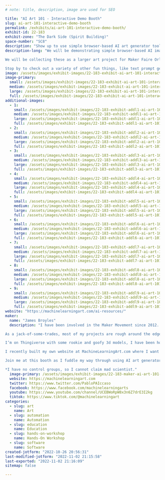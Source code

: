 ```yaml
---
# note: title, description, image are used for SEO

title: "AI Art 101 - Interactive Demo Booth"
slug: ai-art-101-interactive-demo-booth
permalink: /exhibits/ai-art-101-interactive-demo-booth/
exhibit-id: 22-183
exhibit-zone: "The Dark Side (Spirit Building)"
space-number: "SC8"
description: "Show up to use simple browser-based AI art generator tools, and contribute to a larger art project!"
description-long: "We will be demonstrating simple browser-based AI image generators that anyone can use - type in text describing an image that you want to see, and AI will try to make it for you!

We will be collecting these as a larger art project for Maker Faire Orlando!

Stop by to check out a variety of other fun things, like text prompt generators and other tools, get resources on AI generators, chat about more advanced methods of AI, talk about ethical and legal issues with AI art, and find other makers to collaborate and learn with."
image: /assets/images/exhibit-images/22-183-exhibit-ai-art-101-interactive-demo-booth-846898ad-8c48-4870-b8da-3968470a7f7c-large.png
image-primary: 
  small: /assets/images/exhibit-images/22-183-exhibit-ai-art-101-interactive-demo-booth-846898ad-8c48-4870-b8da-3968470a7f7c-small.png
  medium: /assets/images/exhibit-images/22-183-exhibit-ai-art-101-interactive-demo-booth-846898ad-8c48-4870-b8da-3968470a7f7c-medium.png
  large: /assets/images/exhibit-images/22-183-exhibit-ai-art-101-interactive-demo-booth-846898ad-8c48-4870-b8da-3968470a7f7c-large.png
  full: /assets/images/exhibit-images/22-183-exhibit-ai-art-101-interactive-demo-booth-846898ad-8c48-4870-b8da-3968470a7f7c-full.png
additional-images: 
  - 1:
    small: /assets/images/exhibit-images/22-183-exhibit-addl1-ai-art-101-interactive-demo-booth-37e96645-2c57-402c-aa0f-a8abe79957a0-small.jpeg
    medium: /assets/images/exhibit-images/22-183-exhibit-addl1-ai-art-101-interactive-demo-booth-37e96645-2c57-402c-aa0f-a8abe79957a0-medium.jpeg
    large: /assets/images/exhibit-images/22-183-exhibit-addl1-ai-art-101-interactive-demo-booth-37e96645-2c57-402c-aa0f-a8abe79957a0-large.jpeg
    full: /assets/images/exhibit-images/22-183-exhibit-addl1-ai-art-101-interactive-demo-booth-37e96645-2c57-402c-aa0f-a8abe79957a0-full.jpeg
  - 2:
    small: /assets/images/exhibit-images/22-183-exhibit-addl2-ai-art-101-interactive-demo-booth-4719793d-9fc8-4dfd-b28d-91453407d7c8-small.jpeg
    medium: /assets/images/exhibit-images/22-183-exhibit-addl2-ai-art-101-interactive-demo-booth-4719793d-9fc8-4dfd-b28d-91453407d7c8-medium.jpeg
    large: /assets/images/exhibit-images/22-183-exhibit-addl2-ai-art-101-interactive-demo-booth-4719793d-9fc8-4dfd-b28d-91453407d7c8-large.jpeg
    full: /assets/images/exhibit-images/22-183-exhibit-addl2-ai-art-101-interactive-demo-booth-4719793d-9fc8-4dfd-b28d-91453407d7c8-full.jpeg
  - 3:
    small: /assets/images/exhibit-images/22-183-exhibit-addl3-ai-art-101-interactive-demo-booth-5297a087-07b6-4421-994f-2e41d00e6751-small.jpeg
    medium: /assets/images/exhibit-images/22-183-exhibit-addl3-ai-art-101-interactive-demo-booth-5297a087-07b6-4421-994f-2e41d00e6751-medium.jpeg
    large: /assets/images/exhibit-images/22-183-exhibit-addl3-ai-art-101-interactive-demo-booth-5297a087-07b6-4421-994f-2e41d00e6751-large.jpeg
    full: /assets/images/exhibit-images/22-183-exhibit-addl3-ai-art-101-interactive-demo-booth-5297a087-07b6-4421-994f-2e41d00e6751-full.jpeg
  - 4:
    small: /assets/images/exhibit-images/22-183-exhibit-addl4-ai-art-101-interactive-demo-booth-53e6062a-34a0-46c7-86a7-c36a6ebf418a-small.jpeg
    medium: /assets/images/exhibit-images/22-183-exhibit-addl4-ai-art-101-interactive-demo-booth-53e6062a-34a0-46c7-86a7-c36a6ebf418a-medium.jpeg
    large: /assets/images/exhibit-images/22-183-exhibit-addl4-ai-art-101-interactive-demo-booth-53e6062a-34a0-46c7-86a7-c36a6ebf418a-large.jpeg
    full: /assets/images/exhibit-images/22-183-exhibit-addl4-ai-art-101-interactive-demo-booth-53e6062a-34a0-46c7-86a7-c36a6ebf418a-full.jpeg
  - 5:
    small: /assets/images/exhibit-images/22-183-exhibit-addl5-ai-art-101-interactive-demo-booth-b1601aa5-353f-4cda-80d2-0dd340403bbb-small.jpeg
    medium: /assets/images/exhibit-images/22-183-exhibit-addl5-ai-art-101-interactive-demo-booth-b1601aa5-353f-4cda-80d2-0dd340403bbb-medium.jpeg
    large: /assets/images/exhibit-images/22-183-exhibit-addl5-ai-art-101-interactive-demo-booth-b1601aa5-353f-4cda-80d2-0dd340403bbb-large.jpeg
    full: /assets/images/exhibit-images/22-183-exhibit-addl5-ai-art-101-interactive-demo-booth-b1601aa5-353f-4cda-80d2-0dd340403bbb-full.jpeg
  - 6:
    small: /assets/images/exhibit-images/22-183-exhibit-addl6-ai-art-101-interactive-demo-booth-b7affc9a-ae8f-47a4-9c12-bc6170548dc2-small.jpeg
    medium: /assets/images/exhibit-images/22-183-exhibit-addl6-ai-art-101-interactive-demo-booth-b7affc9a-ae8f-47a4-9c12-bc6170548dc2-medium.jpeg
    large: /assets/images/exhibit-images/22-183-exhibit-addl6-ai-art-101-interactive-demo-booth-b7affc9a-ae8f-47a4-9c12-bc6170548dc2-large.jpeg
    full: /assets/images/exhibit-images/22-183-exhibit-addl6-ai-art-101-interactive-demo-booth-b7affc9a-ae8f-47a4-9c12-bc6170548dc2-full.jpeg
  - 7:
    small: /assets/images/exhibit-images/22-183-exhibit-addl7-ai-art-101-interactive-demo-booth-cf993618-c6c6-475d-9a5e-b8aa78628929-small.jpeg
    medium: /assets/images/exhibit-images/22-183-exhibit-addl7-ai-art-101-interactive-demo-booth-cf993618-c6c6-475d-9a5e-b8aa78628929-medium.jpeg
    large: /assets/images/exhibit-images/22-183-exhibit-addl7-ai-art-101-interactive-demo-booth-cf993618-c6c6-475d-9a5e-b8aa78628929-large.jpeg
    full: /assets/images/exhibit-images/22-183-exhibit-addl7-ai-art-101-interactive-demo-booth-cf993618-c6c6-475d-9a5e-b8aa78628929-full.jpeg
  - 8:
    small: /assets/images/exhibit-images/22-183-exhibit-addl8-ai-art-101-interactive-demo-booth-fd4cb0eb-97e4-49f2-a60f-2cc2ca9d0043-small.jpeg
    medium: /assets/images/exhibit-images/22-183-exhibit-addl8-ai-art-101-interactive-demo-booth-fd4cb0eb-97e4-49f2-a60f-2cc2ca9d0043-medium.jpeg
    large: /assets/images/exhibit-images/22-183-exhibit-addl8-ai-art-101-interactive-demo-booth-fd4cb0eb-97e4-49f2-a60f-2cc2ca9d0043-large.jpeg
    full: /assets/images/exhibit-images/22-183-exhibit-addl8-ai-art-101-interactive-demo-booth-fd4cb0eb-97e4-49f2-a60f-2cc2ca9d0043-full.jpeg
  - 9:
    small: /assets/images/exhibit-images/22-183-exhibit-addl9-ai-art-101-interactive-demo-booth-fd560f0a-ef0f-44d4-ab39-d92d9d58d926-small.jpeg
    medium: /assets/images/exhibit-images/22-183-exhibit-addl9-ai-art-101-interactive-demo-booth-fd560f0a-ef0f-44d4-ab39-d92d9d58d926-medium.jpeg
    large: /assets/images/exhibit-images/22-183-exhibit-addl9-ai-art-101-interactive-demo-booth-fd560f0a-ef0f-44d4-ab39-d92d9d58d926-large.jpeg
    full: /assets/images/exhibit-images/22-183-exhibit-addl9-ai-art-101-interactive-demo-booth-fd560f0a-ef0f-44d4-ab39-d92d9d58d926-full.jpeg
website: "https://machinelearningart.com/ai-resources/"
maker: 
  name: "James Broyles"
  description: "I have been involved in the Maker Movement since 2012. Mad engineer*, junkbot enthusiast, and DIY hobbyist across multiple interests.

As a jack-of-some-trades, most of my projects are rough around the edges and many last long enough to demo a spectacle before falling apart at the seams.

I’m on Thingiverse with some rookie and goofy 3d models, I have been homepage’d a couple times on Instructables for MaKey MaKey projects, and I made my own Stranger Things cardboard LED wall with a RaspberryPi and Python.

I recently built my own website at MachineLearningArt.com where I want to sell art books, curate AI art resources for others, and eventually make it so that others can sell their own AI art.

Join me at this booth as I fuddle my way through using AI art generators, and let’s see what we can figure out together!

*I have no control groups, so I cannot claim mad scientist."
  image-primary: /assets/images/exhibit-images/22-183-maker-ai-art-101-interactive-demo-booth-8047fb4f-768f-44e2-a3db-7d499f81f43a-medium.jpeg
  website: https://machinelearningart.com
  twitter: https://www.twitter.com/PabloPAIccaso
  facebook: https://www.facebook.com/machinelearningarts
  youtube: https://www.youtube.com/channel/UCEBWoRpW8x3n6Z7drE3I2kg
  tiktok: https://www.tiktok.com/@machinelearningart
categories: 
  - slug: art
    name: Art
  - slug: automation
    name: Automation
  - slug: education
    name: Education
  - slug: hands-on-workshop
    name: Hands-On Workshop
  - slug: software
    name: Software
created-jotform: "2022-10-26 20:56:31"
last-modified-jotform: "2022-11-02 21:15:58"
last-exported: "2022-11-02 21:16:09"
sitemap: false

---
```

